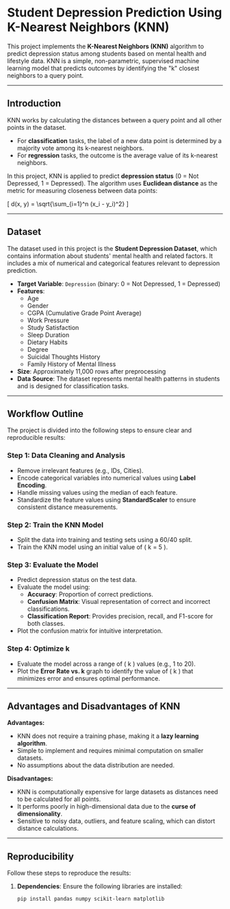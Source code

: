# Student Depression Prediction Using K-Nearest Neighbors (KNN)

This project implements the **K-Nearest Neighbors (KNN)** algorithm to predict depression status among students based on mental health and lifestyle data. KNN is a simple, non-parametric, supervised machine learning model that predicts outcomes by identifying the "k" closest neighbors to a query point.

---

## **Introduction**  
KNN works by calculating the distances between a query point and all other points in the dataset.  
- For **classification** tasks, the label of a new data point is determined by a majority vote among its k-nearest neighbors.  
- For **regression** tasks, the outcome is the average value of its k-nearest neighbors.

In this project, KNN is applied to predict **depression status** (0 = Not Depressed, 1 = Depressed). The algorithm uses **Euclidean distance** as the metric for measuring closeness between data points:

\[
d(x, y) = \sqrt{\sum_{i=1}^n (x_i - y_i)^2}
\]

---

## **Dataset**  

The dataset used in this project is the **Student Depression Dataset**, which contains information about students' mental health and related factors. It includes a mix of numerical and categorical features relevant to depression prediction.

- **Target Variable**: `Depression` (binary: 0 = Not Depressed, 1 = Depressed)  
- **Features**:  
   - Age  
   - Gender  
   - CGPA (Cumulative Grade Point Average)  
   - Work Pressure  
   - Study Satisfaction  
   - Sleep Duration  
   - Dietary Habits  
   - Degree  
   - Suicidal Thoughts History  
   - Family History of Mental Illness  
- **Size**: Approximately 11,000 rows after preprocessing  
- **Data Source**: The dataset represents mental health patterns in students and is designed for classification tasks.

---

## **Workflow Outline**  

The project is divided into the following steps to ensure clear and reproducible results:

### **Step 1: Data Cleaning and Analysis**  
- Remove irrelevant features (e.g., IDs, Cities).  
- Encode categorical variables into numerical values using **Label Encoding**.  
- Handle missing values using the median of each feature.  
- Standardize the feature values using **StandardScaler** to ensure consistent distance measurements.  

### **Step 2: Train the KNN Model**  
- Split the data into training and testing sets using a 60/40 split.  
- Train the KNN model using an initial value of \( k = 5 \).

### **Step 3: Evaluate the Model**  
- Predict depression status on the test data.  
- Evaluate the model using:  
  - **Accuracy**: Proportion of correct predictions.  
  - **Confusion Matrix**: Visual representation of correct and incorrect classifications.  
  - **Classification Report**: Provides precision, recall, and F1-score for both classes.  
- Plot the confusion matrix for intuitive interpretation.

### **Step 4: Optimize k**  
- Evaluate the model across a range of \( k \) values (e.g., 1 to 20).  
- Plot the **Error Rate vs. k** graph to identify the value of \( k \) that minimizes error and ensures optimal performance.

---

## **Advantages and Disadvantages of KNN**

**Advantages:**  
- KNN does not require a training phase, making it a **lazy learning algorithm**.  
- Simple to implement and requires minimal computation on smaller datasets.  
- No assumptions about the data distribution are needed.

**Disadvantages:**  
- KNN is computationally expensive for large datasets as distances need to be calculated for all points.  
- It performs poorly in high-dimensional data due to the **curse of dimensionality**.  
- Sensitive to noisy data, outliers, and feature scaling, which can distort distance calculations.

---

## **Reproducibility**  

Follow these steps to reproduce the results:
1. **Dependencies**: Ensure the following libraries are installed:  
   ```bash
   pip install pandas numpy scikit-learn matplotlib